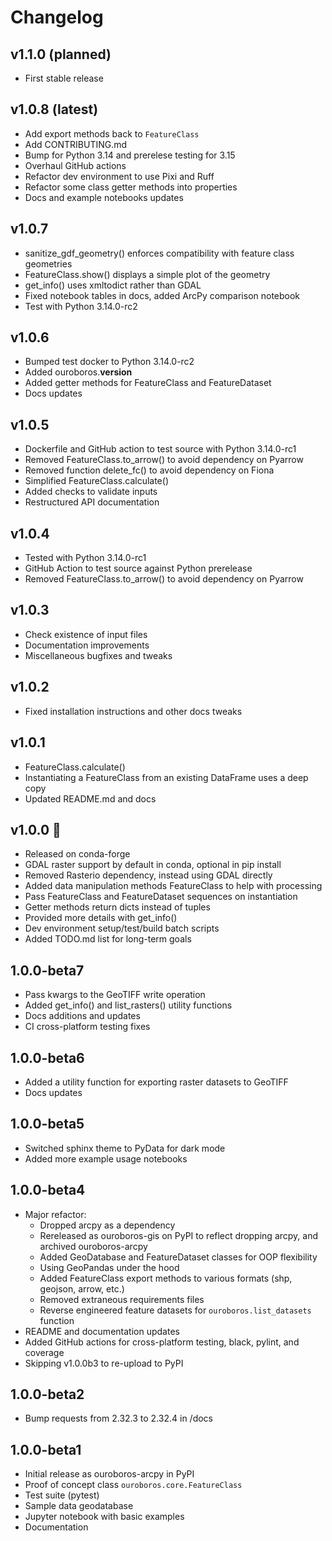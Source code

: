 # Changelog

## v1.1.0 (planned)

- First stable release

## v1.0.8 (latest)

- Add export methods back to `FeatureClass`
- Add CONTRIBUTING.md
- Bump for Python 3.14 and prerelese testing for 3.15
- Overhaul GitHub actions
- Refactor dev environment to use Pixi and Ruff
- Refactor some class getter methods into properties
- Docs and example notebooks updates

## v1.0.7

- sanitize_gdf_geometry() enforces compatibility with feature class geometries
- FeatureClass.show() displays a simple plot of the geometry
- get_info() uses xmltodict rather than GDAL
- Fixed notebook tables in docs, added ArcPy comparison notebook
- Test with Python 3.14.0-rc2

## v1.0.6

- Bumped test docker to Python 3.14.0-rc2
- Added ouroboros.__version__
- Added getter methods for FeatureClass and FeatureDataset
- Docs updates

## v1.0.5

- Dockerfile and GitHub action to test source with Python 3.14.0-rc1
- Removed FeatureClass.to_arrow() to avoid dependency on Pyarrow
- Removed function delete_fc() to avoid dependency on Fiona
- Simplified FeatureClass.calculate()
- Added checks to validate inputs
- Restructured API documentation

## v1.0.4

- Tested with Python 3.14.0-rc1
- GitHub Action to test source against Python prerelease
- Removed FeatureClass.to_arrow() to avoid dependency on Pyarrow

## v1.0.3

- Check existence of input files
- Documentation improvements
- Miscellaneous bugfixes and tweaks

## v1.0.2

- Fixed installation instructions and other docs tweaks

## v1.0.1

- FeatureClass.calculate()
- Instantiating a FeatureClass from an existing DataFrame uses a deep copy
- Updated README.md and docs

## v1.0.0 🎉

- Released on conda-forge
- GDAL raster support by default in conda, optional in pip install
- Removed Rasterio dependency, instead using GDAL directly
- Added data manipulation methods FeatureClass to help with processing
- Pass FeatureClass and FeatureDataset sequences on instantiation
- Getter methods return dicts instead of tuples
- Provided more details with get_info()
- Dev environment setup/test/build batch scripts
- Added TODO.md list for long-term goals

## 1.0.0-beta7

- Pass kwargs to the GeoTIFF write operation
- Added get_info() and list_rasters() utility functions
- Docs additions and updates
- CI cross-platform testing fixes

## 1.0.0-beta6

- Added a utility function for exporting raster datasets to GeoTIFF
- Docs updates

## 1.0.0-beta5

- Switched sphinx theme to PyData for dark mode
- Added more example usage notebooks

## 1.0.0-beta4

- Major refactor:
  - Dropped arcpy as a dependency
  - Rereleased as ouroboros-gis on PyPI to reflect dropping arcpy, and archived ouroboros-arcpy
  - Added GeoDatabase and FeatureDataset classes for OOP flexibility
  - Using GeoPandas under the hood
  - Added FeatureClass export methods to various formats (shp, geojson, arrow, etc.)
  - Removed extraneous requirements files
  - Reverse engineered feature datasets for `ouroboros.list_datasets` function
- README and documentation updates
- Added GitHub actions for cross-platform testing, black, pylint, and coverage
- Skipping v1.0.0b3 to re-upload to PyPI

## 1.0.0-beta2

- Bump requests from 2.32.3 to 2.32.4 in /docs

## 1.0.0-beta1

- Initial release as ouroboros-arcpy in PyPI
- Proof of concept class `ouroboros.core.FeatureClass`
- Test suite (pytest) 
- Sample data geodatabase
- Jupyter notebook with basic examples 
- Documentation
